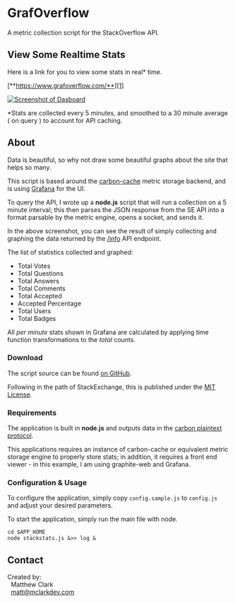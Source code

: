 <!-- version: 1 -->
<!-- tag: app -->
<!-- thumbnail: https://i.stack.imgur.com/DAEHW.png -->
<!-- excerpt: View real time and historical trend statistics from StackOverflow. -->

# GrafOverflow

A metric collection script for the StackOverflow API.

## View Some Realtime Stats

Here is a link for you to view some stats in real* time.

[**https://www.grafoverflow.com/**][1]

[![Screenshot of Dasboard][2]][1]

*Stats are collected every 5 minutes, and smoothed to a 30 minute average ( on query ) to account for API caching.

## About

Data is beautiful, so why not draw some beautiful graphs about the site that helps so many.

This script is based around the [carbon-cache](http://graphite.readthedocs.io/en/latest/carbon-daemons.html) metric storage backend, and is using [Grafana](https://grafana.com/) for the UI.

To query the API, I wrote up a **node.js** script that will run a collection on a 5 minute interval; this then parses the JSON response from the SE API into a format parsable by the metric engine, opens a socket, and sends it.

In the above screenshot, you can see the result of simply collecting and graphing the data returned by the [/info](https://api.stackexchange.com/docs/info) API endpoint.

The list of statistics collected and graphed:

- Total Votes
- Total Questions
- Total Answers
- Total Comments
- Total Accepted
- Accepted Percentage
- Total Users
- Total Badges

All _per minute_ stats shown in Grafana are calculated by applying time function transformations to the _total_ counts.

### Download

The script source can be found [on GitHub](https://github.com/mclarkdev/GrafOverflow).

Following in the path of StackExchange, this is published under the [MIT License](https://opensource.org/licenses/MIT).

### Requirements

The application is built in **node.js** and outputs data in the [carbon plaintext protocol](http://graphite.readthedocs.io/en/latest/feeding-carbon.html#the-plaintext-protocol).

This applications requires an instance of carbon-cache or equivalent metric storage engine to properly store stats; in addition, it requires a front end viewer - in this example, I am using graphite-web and Grafana.

### Configuration & Usage

To configure the application, simply copy `config.sample.js` to `config.js` and adjust your desired parameters.

To start the application, simply run the main file with node.

    cd $APP_HOME
    node stackstats.js &>> log &

## Contact

Created by:<br/>
&nbsp;&nbsp;Matthew Clark<br/>
&nbsp;&nbsp;matt@mclarkdev.com<br/>


  [1]: https://www.grafoverflow.com
  [2]: https://i.stack.imgur.com/tq8hm.png

